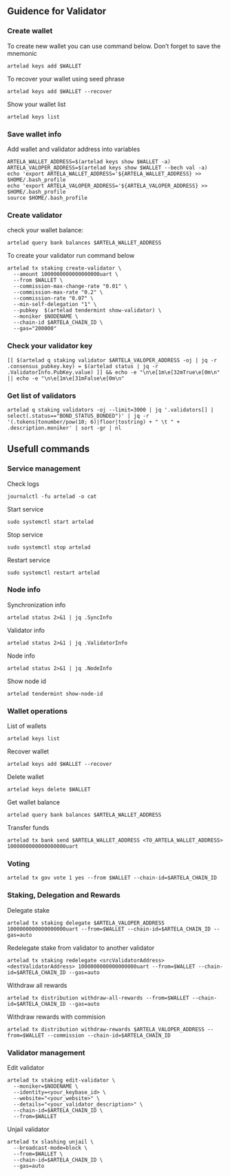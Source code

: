 ## Guidence for Validator

### Create wallet
To create new wallet you can use command below. Don’t forget to save the mnemonic
```
artelad keys add $WALLET
```

To recover your wallet using seed phrase
```
artelad keys add $WALLET --recover
```

Show your wallet list
```
artelad keys list
```

### Save wallet info
Add wallet and validator address into variables 
```
ARTELA_WALLET_ADDRESS=$(artelad keys show $WALLET -a)
ARTELA_VALOPER_ADDRESS=$(artelad keys show $WALLET --bech val -a)
echo 'export ARTELA_WALLET_ADDRESS='${ARTELA_WALLET_ADDRESS} >> $HOME/.bash_profile
echo 'export ARTELA_VALOPER_ADDRESS='${ARTELA_VALOPER_ADDRESS} >> $HOME/.bash_profile
source $HOME/.bash_profile
```

### Create validator

check your wallet balance:
```
artelad query bank balances $ARTELA_WALLET_ADDRESS
```
To create your validator run command below
```
artelad tx staking create-validator \
  --amount 1000000000000000000uart \
  --from $WALLET \
  --commission-max-change-rate "0.01" \
  --commission-max-rate "0.2" \
  --commission-rate "0.07" \
  --min-self-delegation "1" \
  --pubkey  $(artelad tendermint show-validator) \
  --moniker $NODENAME \
  --chain-id $ARTELA_CHAIN_ID \
  --gas="200000"
```

### Check your validator key
```
[[ $(artelad q staking validator $ARTELA_VALOPER_ADDRESS -oj | jq -r .consensus_pubkey.key) = $(artelad status | jq -r .ValidatorInfo.PubKey.value) ]] && echo -e "\n\e[1m\e[32mTrue\e[0m\n" || echo -e "\n\e[1m\e[31mFalse\e[0m\n"
```

### Get list of validators
```
artelad q staking validators -oj --limit=3000 | jq '.validators[] | select(.status=="BOND_STATUS_BONDED")' | jq -r '(.tokens|tonumber/pow(10; 6)|floor|tostring) + " \t " + .description.moniker' | sort -gr | nl
```

## Usefull commands
### Service management
Check logs
```
journalctl -fu artelad -o cat
```

Start service
```
sudo systemctl start artelad
```

Stop service
```
sudo systemctl stop artelad
```

Restart service
```
sudo systemctl restart artelad
```

### Node info
Synchronization info
```
artelad status 2>&1 | jq .SyncInfo
```

Validator info
```
artelad status 2>&1 | jq .ValidatorInfo
```

Node info
```
artelad status 2>&1 | jq .NodeInfo
```

Show node id
```
artelad tendermint show-node-id
```

### Wallet operations
List of wallets
```
artelad keys list
```

Recover wallet
```
artelad keys add $WALLET --recover
```

Delete wallet
```
artelad keys delete $WALLET
```

Get wallet balance
```
artelad query bank balances $ARTELA_WALLET_ADDRESS
```

Transfer funds
```
artelad tx bank send $ARTELA_WALLET_ADDRESS <TO_ARTELA_WALLET_ADDRESS> 1000000000000000000uart
```

### Voting
```
artelad tx gov vote 1 yes --from $WALLET --chain-id=$ARTELA_CHAIN_ID
```

### Staking, Delegation and Rewards
Delegate stake
```
artelad tx staking delegate $ARTELA_VALOPER_ADDRESS 1000000000000000000uart --from=$WALLET --chain-id=$ARTELA_CHAIN_ID --gas=auto
```

Redelegate stake from validator to another validator
```
artelad tx staking redelegate <srcValidatorAddress> <destValidatorAddress> 1000000000000000000uart --from=$WALLET --chain-id=$ARTELA_CHAIN_ID --gas=auto
```

Withdraw all rewards
```
artelad tx distribution withdraw-all-rewards --from=$WALLET --chain-id=$ARTELA_CHAIN_ID --gas=auto
```

Withdraw rewards with commision
```
artelad tx distribution withdraw-rewards $ARTELA_VALOPER_ADDRESS --from=$WALLET --commission --chain-id=$ARTELA_CHAIN_ID
```

### Validator management
Edit validator
```
artelad tx staking edit-validator \
  --moniker=$NODENAME \
  --identity=<your_keybase_id> \
  --website="<your_website>" \
  --details="<your_validator_description>" \
  --chain-id=$ARTELA_CHAIN_ID \
  --from=$WALLET
```

Unjail validator
```
artelad tx slashing unjail \
  --broadcast-mode=block \
  --from=$WALLET \
  --chain-id=$ARTELA_CHAIN_ID \
  --gas=auto
```
